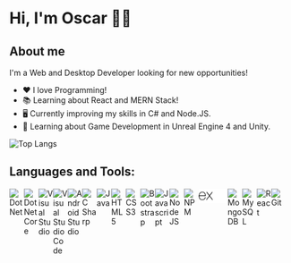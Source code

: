 # Hi, I'm Oscar 👋🏽

## About me

I'm a Web and Desktop Developer looking for new opportunities!

- ❤️ I love Programming!
- 📚 Learning about React and MERN Stack!
- 🖥️ Currently improving my skills in C# and Node.JS.
- 👾 Learning about Game Development in Unreal Engine 4 and Unity.

![Top Langs](https://github-readme-stats.vercel.app/api/top-langs/?username=oduranc&theme=dracula)

## Languages and Tools:

<img align="left" alt="Dot Net" width="26px" src="https://cdn.jsdelivr.net/gh/devicons/devicon/icons/dot-net/dot-net-original.svg" />

<img align="left" alt="Dot Net Core" width="26px" src="https://cdn.jsdelivr.net/gh/devicons/devicon/icons/dotnetcore/dotnetcore-original.svg" />

<img align="left" alt="Visual Studio" width="26px" src="https://cdn.jsdelivr.net/gh/devicons/devicon/icons/visualstudio/visualstudio-plain.svg" />

<img align="left" alt="Visual Studio Code" width="26px" src="https://cdn.jsdelivr.net/gh/devicons/devicon/icons/vscode/vscode-original.svg" />

<img align="left" alt="Android Studio" width="26px" src="https://cdn.jsdelivr.net/gh/devicons/devicon/icons/androidstudio/androidstudio-original.svg" />

<img align="left" alt="C Sharp" width="26px" src="https://cdn.jsdelivr.net/gh/devicons/devicon/icons/csharp/csharp-original.svg" />

<img align="left" alt="Java" width="26px" src="https://cdn.jsdelivr.net/gh/devicons/devicon/icons/java/java-original.svg" />

<img align="left" alt="HTML5" width="26px" src="https://cdn.jsdelivr.net/gh/devicons/devicon/icons/html5/html5-original.svg" />

<img align="left" alt="CSS3" width="26px" src="https://cdn.jsdelivr.net/gh/devicons/devicon/icons/css3/css3-original.svg" />

<img align="left" alt="Bootstrap" width="26px" src="https://cdn.jsdelivr.net/gh/devicons/devicon/icons/bootstrap/bootstrap-original.svg" />

<img align="left" alt="Javascript" width="26px" src="https://cdn.jsdelivr.net/gh/devicons/devicon/icons/javascript/javascript-original.svg" />

<img align="left" alt="Node JS" width="26px" src="https://cdn.jsdelivr.net/gh/devicons/devicon/icons/nodejs/nodejs-original.svg" />

<img align="left" alt="NPM" width="26px" src="https://cdn.jsdelivr.net/gh/devicons/devicon/icons/npm/npm-original-wordmark.svg" />

<img align="left" alt="Express" width="26px" src="express-lightmode.svg#gh-light-mode-only" />

<img align="left" alt="Express" width="26px" src="express-darkmode.svg#gh-dark-mode-only" />

<img align="left" alt="MongoDB" width="26px" src="https://cdn.jsdelivr.net/gh/devicons/devicon/icons/mongodb/mongodb-original.svg" />

<img align="left" alt="MySQL" width="26px" src="https://cdn.jsdelivr.net/gh/devicons/devicon/icons/mysql/mysql-original.svg" />

<img align="left" alt="React" width="26px" src="https://cdn.jsdelivr.net/gh/devicons/devicon/icons/react/react-original.svg" />

<img align="left" alt="Git" width="26px" src="https://cdn.jsdelivr.net/gh/devicons/devicon/icons/git/git-original.svg" />

